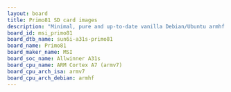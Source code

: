 ```yaml
---
layout: board
title: Primo81 SD card images
description: "Minimal, pure and up-to-date vanilla Debian/Ubuntu armhf SD card images for Primo81 by MSI, SoC: Allwinner A31s, CPU ISA: armv7"
board_id: msi_primo81
board_dtb_name: sun6i-a31s-primo81
board_name: Primo81
board_maker_name: MSI
board_soc_name: Allwinner A31s
board_cpu_name: ARM Cortex A7 (armv7)
board_cpu_arch_isa: armv7
board_cpu_arch_debian: armhf
---
```

